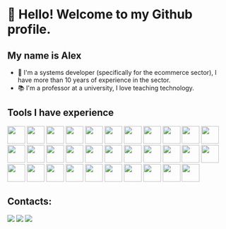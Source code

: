 # 👋 Hello! Welcome to my Github profile.
## My name is Alex

- 🔭 I'm a systems developer (specifically for the ecommerce sector), I have more than 10 years of experience in the sector.
- 📚 I'm a professor at a university, I love teaching technology.

## Tools I have experience
<span>
<img src="https://cdn.jsdelivr.net/gh/devicons/devicon/icons/angularjs/angularjs-original.svg" width="40" height="40" />
<img src="https://cdn.jsdelivr.net/gh/devicons/devicon/icons/apachekafka/apachekafka-original.svg" width="40" height="40" />
<img src="https://cdn.jsdelivr.net/gh/devicons/devicon/icons/apache/apache-original.svg" width="40" height="40" />
<img src="https://cdn.jsdelivr.net/gh/devicons/devicon/icons/composer/composer-original.svg" width="40" height="40" />
<img src="https://cdn.jsdelivr.net/gh/devicons/devicon/icons/css3/css3-original.svg" width="40" height="40"  />
<img src="https://cdn.jsdelivr.net/gh/devicons/devicon/icons/docker/docker-original.svg" width="40" height="40"  />
<img src="https://cdn.jsdelivr.net/gh/devicons/devicon/icons/express/express-original-wordmark.svg" width="40" height="40" />
<img src="https://cdn.jsdelivr.net/gh/devicons/devicon/icons/git/git-original.svg" width="40" height="40" />
<img src="https://cdn.jsdelivr.net/gh/devicons/devicon/icons/github/github-original-wordmark.svg" width="40" height="40"  />
<img src="https://cdn.jsdelivr.net/gh/devicons/devicon/icons/gitlab/gitlab-original-wordmark.svg" width="40" height="40"  />
<img src="https://cdn.jsdelivr.net/gh/devicons/devicon/icons/html5/html5-original.svg" width="40" height="40"  />
<img src="https://cdn.jsdelivr.net/gh/devicons/devicon/icons/javascript/javascript-original.svg" width="40" height="40"  />
<img src="https://cdn.jsdelivr.net/gh/devicons/devicon/icons/jenkins/jenkins-original.svg" width="40" height="40"  />
<img src="https://cdn.jsdelivr.net/gh/devicons/devicon/icons/jira/jira-original-wordmark.svg" width="40" height="40"  />
<img src="https://cdn.jsdelivr.net/gh/devicons/devicon/icons/kubernetes/kubernetes-plain-wordmark.svg" width="40" height="40"  />
<img src="https://cdn.jsdelivr.net/gh/devicons/devicon/icons/laravel/laravel-plain-wordmark.svg" width="40" height="40"  />
<img src="https://cdn.jsdelivr.net/gh/devicons/devicon/icons/linux/linux-original.svg" width="40" height="40"  />
<img src="https://cdn.jsdelivr.net/gh/devicons/devicon/icons/materialui/materialui-original.svg" width="40" height="40"  />
<img src="https://cdn.jsdelivr.net/gh/devicons/devicon/icons/mongodb/mongodb-original-wordmark.svg" width="40" height="40"  />
<img src="https://cdn.jsdelivr.net/gh/devicons/devicon/icons/nestjs/nestjs-plain-wordmark.svg" width="40" height="40"  />
<img src="https://cdn.jsdelivr.net/gh/devicons/devicon/icons/nextjs/nextjs-original-wordmark.svg" width="40" height="40"  />
<img src="https://cdn.jsdelivr.net/gh/devicons/devicon/icons/nodejs/nodejs-original-wordmark.svg" width="40" height="40"  />
<img src="https://cdn.jsdelivr.net/gh/devicons/devicon/icons/npm/npm-original-wordmark.svg" width="40" height="40"  />
<img src="https://cdn.jsdelivr.net/gh/devicons/devicon/icons/php/php-original.svg" width="40" height="40"  />
<img src="https://cdn.jsdelivr.net/gh/devicons/devicon/icons/postgresql/postgresql-original-wordmark.svg" width="40" height="40"  />
<img src="https://cdn.jsdelivr.net/gh/devicons/devicon/icons/python/python-original-wordmark.svg" width="40" height="40"  />
<img src="https://cdn.jsdelivr.net/gh/devicons/devicon/icons/react/react-original-wordmark.svg" width="40" height="40"  />
<img src="https://cdn.jsdelivr.net/gh/devicons/devicon/icons/redis/redis-original-wordmark.svg" width="40" height="40"  />
<img src="https://cdn.jsdelivr.net/gh/devicons/devicon/icons/typescript/typescript-original.svg" width="40" height="40"  />
<img src="https://cdn.jsdelivr.net/gh/devicons/devicon/icons/vim/vim-original.svg" width="40" height="40"  />
<img src="https://cdn.jsdelivr.net/gh/devicons/devicon/icons/vscode/vscode-original-wordmark.svg" width="40" height="40" />
<img src="https://cdn.jsdelivr.net/gh/devicons/devicon/icons/zend/zend-plain-wordmark.svg" width="40" height="40"  />
          </span>
          
## Contacts:

<div>
<a href="https://instagram.com/dev_alexpereira" target="_blank"><img src="https://img.shields.io/badge/-Instagram-%23E4405F?style=for-the-badge&logo=instagram&logoColor=white" target="_blank"></a>
<a href = "mailto:alexmpereiradev@gmail.com@alex-morgado"><img src="https://img.shields.io/badge/Gmail-D14836?style=for-the-badge&logo=gmail&logoColor=white" target="_blank"></a>
<a href="https://www.linkedin.com/in/devalexpereira" target="_blank"><img src="https://img.shields.io/badge/-LinkedIn-%230077B5?style=for-the-badge&logo=linkedin&logoColor=white" target="_blank"></a>   
</div>
          
          
<!--
**alexmpereira/alexmpereira** is a ✨ _special_ ✨ repository because its `README.md` (this file) appears on your GitHub profile.

Here are some ideas to get you started:

- 🔭 I’m currently working on ...
- 🌱 I’m currently learning ...
- 👯 I’m looking to collaborate on ...
- 🤔 I’m looking for help with ...
- 💬 Ask me about ...
- 📫 How to reach me: ...
- 😄 Pronouns: ...
- ⚡ Fun fact: ...
-->
